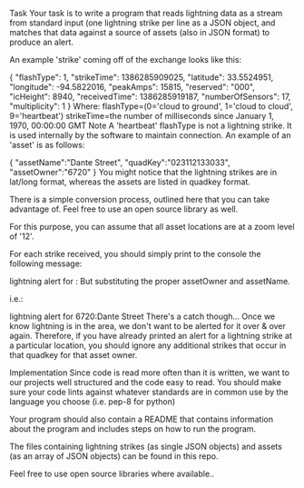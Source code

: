 Task
Your task is to write a program that reads lightning data as a stream from standard input (one lightning strike per line as a JSON object, and matches that data against a source of assets (also in JSON format) to produce an alert.

An example 'strike' coming off of the exchange looks like this:

{
    "flashType": 1,
    "strikeTime": 1386285909025,
    "latitude": 33.5524951,
    "longitude": -94.5822016,
    "peakAmps": 15815,
    "reserved": "000",
    "icHeight": 8940,
    "receivedTime": 1386285919187,
    "numberOfSensors": 17,
    "multiplicity": 1
}
Where:
flashType=(0='cloud to ground', 1='cloud to cloud', 9='heartbeat')
strikeTime=the number of milliseconds since January 1, 1970, 00:00:00 GMT
Note
A 'heartbeat' flashType is not a lightning strike. It is used internally by the software to maintain connection.
An example of an 'asset' is as follows:

  {
    "assetName":"Dante Street",
    "quadKey":"023112133033",
    "assetOwner":"6720"
  }
You might notice that the lightning strikes are in lat/long format, whereas the assets are listed in quadkey format.

There is a simple conversion process, outlined here that you can take advantage of. Feel free to use an open source library as well.

For this purpose, you can assume that all asset locations are at a zoom level of '12'.

For each strike received, you should simply print to the console the following message:

lightning alert for <assetOwner>:<assetName>
But substituting the proper assetOwner and assetName.

i.e.:

lightning alert for 6720:Dante Street
There's a catch though... Once we know lightning is in the area, we don't want to be alerted for it over & over again. Therefore, if you have already printed an alert for a lightning strike at a particular location, you should ignore any additional strikes that occur in that quadkey for that asset owner.

Implementation
Since code is read more often than it is written, we want to our projects well structured and the code easy to read. You should make sure your code lints against whatever standards are in common use by the language you choose (i.e. pep-8 for python)

Your program should also contain a README that contains information about the program and includes steps on how to run the program.

The files containing lightning strikes (as single JSON objects) and assets (as an array of JSON objects) can be found in this repo.

Feel free to use open source libraries where available..
